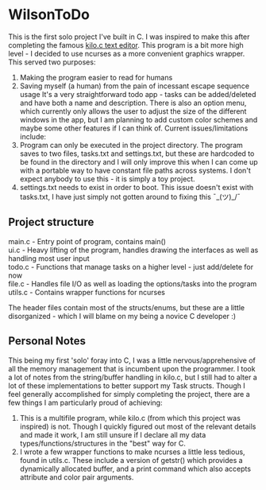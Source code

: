 # WilsonToDo

This is the first solo project I've built in C. I was inspired to make this after completing the famous [kilo.c text editor](https://viewsourcecode.org/snaptoken/kilo/). This program is a bit more high level - I decided to use ncurses as a more convenient graphics wrapper. This served two purposes:
1. Making the program easier to read for humans
2. Saving myself (a human) from the pain of incessant escape sequence usage
It's a very straightforward todo app - tasks can be added/deleted and have both a name and description. There is also an option menu, which currently only allows the user to adjust the size of the different windows in the app, but I am planning to add custom color schemes and maybe some other features if I can think of. Current issues/limitations include:
1. Program can only be executed in the project directory. The program saves to two files, tasks.txt and settings.txt, but these are hardcoded to be found in the directory and I will only improve this when I can come up with a portable way to have constant file paths across systems. I don't expect anybody to use this - it is simply a toy project.
2. settings.txt needs to exist in order to boot. This issue doesn't exist with tasks.txt, I have just simply not gotten around to fixing this ¯\_(ツ)_/¯

## Project structure
main.c - Entry point of program, contains main()  
ui.c - Heavy lifting of the program, handles drawing the interfaces as well as handling most user input  
todo.c - Functions that manage tasks on a higher level - just add/delete for now  
file.c - Handles file I/O as well as loading the options/tasks into the program  
utils.c - Contains wrapper functions for ncurses  

The header files contain most of the structs/enums, but these are a little disorganized - which I will blame on my being a novice C developer :)

## Personal Notes
This being my first 'solo' foray into C, I was a little nervous/apprehensive of all the memory management that is incumbent upon the programmer. I took a lot of notes from the string/buffer handling in kilo.c, but I still had to alter a lot of these implementations to better support my Task structs. Though I feel generally accomplished for simply completing the project, there are a few things I am particularly proud of achieving:
1. This is a multifile program, while kilo.c (from which this project was inspired) is not. Though I quickly figured out most of the relevant details and made it work, I am still unsure if I declare all my data types/functions/structures in the "best" way for C.
2. I wrote a few wrapper functions to make ncurses a little less tedious, found in utils.c. These include a version of getstr() which provides a dynamically allocated buffer, and a print command which also accepts attribute and color pair arguments.
